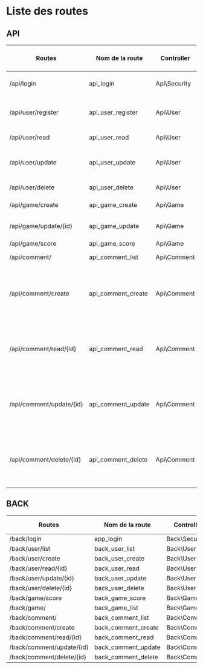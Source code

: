 # Liste des routes

## API


| Routes                   | Nom de la route    | Controller   | Methodes (HTTP) | Méthode    | JSON envoyé par le FRONT                                                   |
|--------------------------|--------------------|--------------|-----------------|------------|----------------------------------------------------------------------------|
| /api/login               | api_login          | Api\Security | POST            | login()    | "username" & "password"                                                    |
| /api/user/register       | api_user_register  | Api\User     | POST            | register() | "email" & "password" & "nickname"                                          |
| /api/user/read           | api_user_read      | Api\User     | GET             | register() | seulement le token                                                         |
| /api/user/update         | api_user_update    | Api\User     | PUT/PATCH       | register() | le token & les input remplis par user                                      |
| /api/user/delete         | api_user_delete    | Api\User     | DELETE          | register() | seulement le token                                                         |
| /api/game/create         | api_game_create    | Api\Game     | POST            | create()   | seulement le token                                                         |
| /api/game/update/{id}    | api_game_update    | Api\Game     | PUT/PATCH       | update()   | seulement le token +id User (URL)                                          |
| /api/game/score          | api_game_score     | Api\Game     | GET             | score()    |                                                                            |
| /api/comment/            | api_comment_list   | Api\Comment  | GET             | list()     | seulement le token                                                         |
| /api/comment/create      | api_comment_create | Api\Comment  | POST            | create()   | le token & "user": {id} & "game": {id} & "rating": AU MINIMUM + "content": |
| /api/comment/read/{id}   | api_comment_read   | Api\Comment  | GET             | read()     | seulement le token ( et appeler l'id du commentaire dans l'endpoint)       |
| /api/comment/update/{id} | api_comment_update | Api\Comment  | PUT/PATCH       | update()   | seulement le token ( et appeler l'id du commentaire dans l'endpoint)       |
| /api/comment/delete/{id} | api_comment_delete | Api\Comment  | DELETE          | delete()   | seulement le token ( et appeler l'id du commentaire dans l'endpoint)       |

## BACK

| Routes                    | Nom de la route     | Controller    | Methodes (HTTP) | Méthode  |
|---------------------------|---------------------|---------------|-----------------|----------|
| /back/login               | app_login           | Back\Security | POST            | login()  |
| /back/user/list           | back_user_list      | Back\User     | GET             | list()   |
| /back/user/create         | back_user_create    | Back\User     | POST            | create() |
| /back/user/read/{id}      | back_user_read      | Back\User     | GET             | read()   |
| /back/user/update/{id}    | back_user_update    | Back\User     | PUT/PATCH       | update() |
| /back/user/delete/{id}    | back_user_delete    | Back\User     | DELETE          | delete() |
| /back/game/score          | back_game_score     | Back\Game     | GET             | score()  |
| /back/game/               | back_game_list      | Back\Game     | GET             | list()   |
| /back/comment/            | back_comment_list   | Back\Comment  | GET             | list()   |
| /back/comment/create      | back_comment_create | Back\Comment  | POST            | create() |
| /back/comment/read/{id}   | back_comment_read   | Back\Comment  | GET             | read()   |
| /back/comment/update/{id} | back_comment_update | Back\Comment  | PUT/PATCH       | update() |
| /back/comment/delete/{id} | back_comment_delete | Back\Comment  | DELETE          | delete() |
